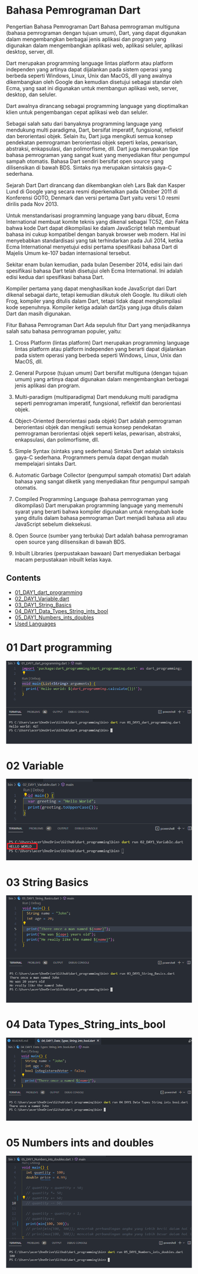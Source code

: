 # Bahasa Pemrograman Dart

Pengertian Bahasa Pemrograman Dart
Bahasa pemrograman multiguna (bahasa pemrograman dengan tujuan umum), Dart, yang dapat digunakan dalam mengembangkan berbagai jenis aplikasi dan program yang digunakan dalam mengembangkan aplikasi web, aplikasi seluler, aplikasi desktop, server, dll.

Dart merupakan programming language lintas platform atau platform independen yang artinya dapat dijalankan pada sistem operasi yang berbeda seperti Windows, Linux, Unix dan MacOS, dll yang awalnya dikembangkan oleh Google dan kemudian disetujui sebagai standar oleh Ecma, yang saat ini digunakan untuk membangun aplikasi web, server, desktop, dan seluler.

Dart awalnya dirancang sebagai programming language yang dioptimalkan klien untuk pengembangan cepat aplikasi web dan seluler.

Sebagai salah satu dari banyaknya programming language yang mendukung multi paradigma, Dart, bersifat imperatif, fungsional, reflektif dan berorientasi objek. Selain itu, Dart juga mengikuti semua konsep pendekatan pemrograman berorientasi objek seperti kelas, pewarisan, abstraksi, enkapsulasi, dan polimorfisme, dll. Dart juga merupakan tipe bahasa pemrograman yang sangat kuat yang menyediakan fitur pengumpul sampah otomatis. Bahasa Dart sendiri bersifat open source yang dilisensikan di bawah BDS. Sintaks nya merupakan sintaksis gaya-C sederhana.

Sejarah Dart
Dart dirancang dan dikembangkan oleh Lars Bak dan Kasper Lund di Google yang secara resmi diperkenalkan pada Oktober 2011 di Konferensi GOTO, Denmark dan versi pertama Dart yaitu versi 1.0 resmi dirilis pada Nov 2013.

Untuk menstandarisasi programming language yang baru dibuat, Ecma International membuat komite teknis yang dikenal sebagai TC52, dan Fakta bahwa kode Dart dapat dikompilasi ke dalam JavaScript telah membuat bahasa ini cukup kompatibel dengan banyak browser web modern. Hal ini menyebabkan standardisasi yang tak terhindarkan pada Juli 2014, ketika Ecma International menyetujui edisi pertama spesifikasi bahasa Dart di Majelis Umum ke-107 badan internasional tersebut.

Sekitar enam bulan kemudian, pada bulan Desember 2014, edisi lain dari spesifikasi bahasa Dart telah disetujui oleh Ecma International. Ini adalah edisi kedua dari spesifikasi bahasa Dart.

Kompiler pertama yang dapat menghasilkan kode JavaScript dari Dart dikenal sebagai dartc, tetapi kemudian dikutuk oleh Google. Itu diikuti oleh Frog, kompiler yang ditulis dalam Dart, tetapi tidak dapat mengkompilasi kode sepenuhnya. Kompiler ketiga adalah dart2js yang juga ditulis dalam Dart dan masih digunakan.

Fitur Bahasa Pemrograman Dart
Ada sepuluh fitur Dart yang menjadikannya salah satu bahasa pemrograman populer, yaitu:

1. Cross Platform (lintas platform)
   Dart merupakan programming language lintas platform atau platform independen yang berarti dapat dijalankan pada sistem operasi yang berbeda seperti Windows, Linux, Unix dan MacOS, dll.

2. General Purpose (tujuan umum)
   Dart bersifat multiguna (dengan tujuan umum) yang artinya dapat digunakan dalam mengembangkan berbagai jenis aplikasi dan program.

3. Multi-paradigm (multiparadigma)
   Dart mendukung multi paradigma seperti pemrograman imperatif, fungsional, reflektif dan berorientasi objek.

4. Object-Oriented (berorientasi pada objek)
   Dart adalah pemrograman berorientasi objek dan mengikuti semua konsep pendekatan pemrograman berorientasi objek seperti kelas, pewarisan, abstraksi, enkapsulasi, dan polimorfisme, dll.

5. Simple Syntax (sintaks yang sederhana)
   Sintaks Dart adalah sintaksis gaya-C sederhana. Programmers pemula dapat dengan mudah mempelajari sintaks Dart.

6. Automatic Garbage Collector (pengumpul sampah otomatis)
   Dart adalah bahasa yang sangat diketik yang menyediakan fitur pengumpul sampah otomatis.

7. Compiled Programming Language (bahasa pemrograman yang dikompilasi)
   Dart merupakan programming language yang memenuhi syarat yang berarti bahwa kompiler digunakan untuk mengubah kode yang ditulis dalam bahasa pemrograman Dart menjadi bahasa asli atau JavaScript sebelum dieksekusi.

8. Open Source (sumber yang terbuka)
   Dart adalah bahasa pemrograman open source yang dilisensikan di bawah BDS.

9. Inbuilt Libraries (perpustakaan bawaan)
   Dart menyediakan berbagai macam perpustakaan inbuilt kelas kaya.

## Contents

- [01_DAY1_dart_programming](#01-Dart-programming)
- [02_DAY1_Variable.dart](#02Variable)
- [03_DAY1_String_Basics](#03-String-Basics)
- [04_DAY1_Data_Types_String_ints_bool](#04-Data-Types_String_ints_bool)
- [05_DAY1_Numbers_ints_doubles]()
- [Used Languages](#Used-Languages)

# 01 Dart programming

![screenshot](../assets/result/01.png)

# 02 Variable

![screenshot](../assets/result/02.png)

# 03 String Basics

![screenshot](../assets/result/03.png)

# 04 Data Types_String_ints_bool

![screenshot](../assets/result/04.png)

# 05 Numbers ints and doubles

![screenshot](../assets/result/05.png)
